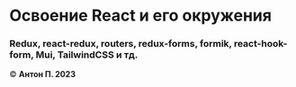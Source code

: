 # Освоение React и его окружения

### Redux, react-redux, routers, redux-forms, formik, react-hook-form, Mui, TailwindCSS и тд.

&copy; **Антон П. 2023**